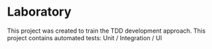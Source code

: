 # Laboratory

This project was created to train the TDD development approach. This project contains automated tests: Unit / Integration / UI
